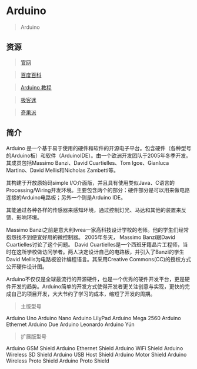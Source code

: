# Arduino

> Arduino

## 资源

> [官网](https://www.arduino.cc/)


> [百度百科](https://baike.baidu.com/item/Arduino/9362389)

> [Arduino 教程](https://www.w3cschool.cn/arduino/)


> [极客迷](http://www.geekfans.com/)

> [奇果派](https://www.7gp.cn/)


> [](https://www.cirmall.com/tags/arduino/)

> [](https://www.arduino.cn/)

> [](https://mc.dfrobot.com.cn/featured/arduino)

> [](https://arduino.nxez.com/)

> [](https://www.geek-workshop.com/forum-49-1.html)


## 简介

Arduino 是一个基于易于使用的硬件和软件的开源电子平台。包含硬件（各种型号的Arduino板）和软件（ArduinoIDE）。由一个欧洲开发团队于2005年冬季开发。其成员包括Massimo Banzi、David Cuartielles、Tom Igoe、Gianluca Martino、David Mellis和Nicholas Zambetti等。

其构建于开放原始码simple I/O介面版，并且具有使用类似Java、C语言的Processing/Wiring开发环境。主要包含两个的部分：硬件部分是可以用来做电路连接的Arduino电路板；另外一个则是Arduino IDE。

其能通过各种各样的传感器来感知环境，通过控制灯光、马达和其他的装置来反馈、影响环境。

Massimo Banzi之前是意大利Ivrea一家高科技设计学校的老师。他的学生们经常抱怨找不到便宜好用的微控制器。 2005年冬天， Massimo Banzi跟David Cuartielles讨论了这个问题。 David Cuartielles是一个西班牙籍晶片工程师，当时在这所学校做访问学者。两人决定设计自己的电路板，并引入了Banzi的学生David Mellis为电路板设计编程语言。其采用Creative Commons(CC)的授权方式公开硬件设计图。

Arduino不仅仅是全球最流行的开源硬件，也是一个优秀的硬件开发平台，更是硬件开发的趋势。Arduino简单的开发方式使得开发者更关注创意与实现，更快的完成自己的项目开发，大大节约了学习的成本，缩短了开发的周期。

> 主版型号

Arduino Uno
Arduino Nano
Arduino LilyPad
Arduino Mega 2560
Arduino Ethernet
Arduino Due
Arduino Leonardo
Arduino Yún

> 扩展版型号

Arduino GSM Shield
Arduino Ethernet Shield
Arduino WiFi Shield
Arduino Wireless SD Shield
Arduino USB Host Shield
Arduino Motor Shield
Arduino Wireless Proto Shield
Arduino Proto Shield




